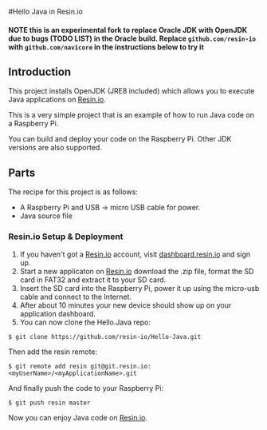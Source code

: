 #Hello Java in Resin.io

#### NOTE this is an experimental fork to replace Oracle JDK with OpenJDK due to bugs (TODO LIST) in the Oracle build. Replace `github.com/resin-io` with `github.com/navicore` in the instructions below to try it

## Introduction

This project installs OpenJDK (JRE8 included) which allows you to execute Java applications on [Resin.io](http://resin.io).

This is a very simple project that is an example of how to run Java code on a Raspberry Pi.

You can build and deploy your code on the Raspberry Pi. Other JDK versions are also supported.

## Parts

The recipe for this project is as follows:
* A Raspberry Pi and USB -> micro USB cable for power.
* Java source file

### Resin.io Setup & Deployment

1. If you haven't got a [Resin.io](http://resin.io) account, visit [dashboard.resin.io](http://alpha.resin.io) and sign up.
1. Start a new applicaton on [Resin.io](http://resin.io) download the .zip file, format the SD card in FAT32 and extract it to your SD card.
1. Insert the SD card into the Raspberry Pi, power it up using the micro-usb cable and connect to the Internet.
1. After about 10 minutes your new device should show up on your application dashboard.
1. You can now clone the Hello.Java repo:

`$ git clone https://github.com/resin-io/Hello-Java.git`

Then add the resin remote:

`$ git remote add resin git@git.resin.io:<myUserName>/<myApplicationName>.git`

And finally push the code to your Raspberry Pi:

`$ git push resin master`

Now you can enjoy Java code on [Resin.io](http://resin.io).
